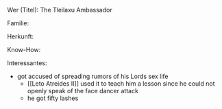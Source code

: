 Wer (Titel): The Tleilaxu Ambassador

Familie:

Herkunft:

Know-How:

Interessantes:
- got accused of spreading rumors of his Lords sex life 
	- [[Leto Atreides II]] used it to teach him a lesson since he could not openly speak of the face dancer attack
	- he got fifty lashes

